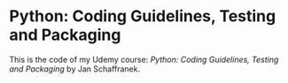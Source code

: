 # Python: Coding Guidelines, Testing and Packaging

This is the code of my Udemy course:
*Python: Coding Guidelines, Testing and Packaging* by Jan Schaffranek.
